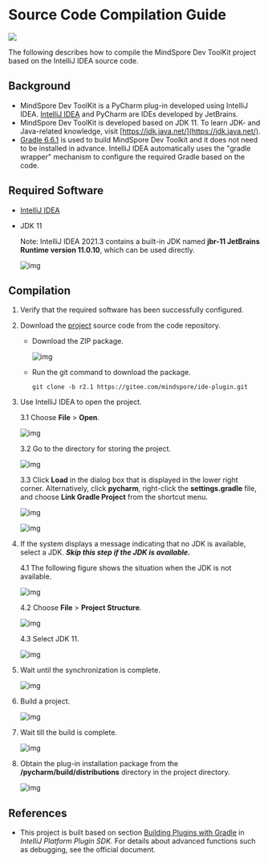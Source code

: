# Source Code Compilation Guide

<a href="https://gitee.com/mindspore/docs/blob/r2.1/docs/devtoolkit/docs/source_en/compiling.md" target="_blank"><img src="https://mindspore-website.obs.cn-north-4.myhuaweicloud.com/website-images/r2.1/resource/_static/logo_source_en.png"></a>

The following describes how to compile the MindSpore Dev ToolKit project based on the IntelliJ IDEA source code.

## Background

* MindSpore Dev ToolKit is a PyCharm plug-in developed using IntelliJ IDEA. [IntelliJ IDEA](https://www.jetbrains.com/idea/download) and PyCharm are IDEs developed by JetBrains.
* MindSpore Dev ToolKit is developed based on JDK 11. To learn JDK- and Java-related knowledge, visit [https://jdk.java.net/](https://jdk.java.net/).
* [Gradle 6.6.1](https://gradle.org) is used to build MindSpore Dev Toolkit and it does not need to be installed in advance. IntelliJ IDEA automatically uses the "gradle wrapper" mechanism to configure the required Gradle based on the code.

## Required Software

* [IntelliJ IDEA](https://www.jetbrains.com/idea/download)

* JDK 11

  Note: IntelliJ IDEA 2021.3 contains a built-in JDK named **jbr-11 JetBrains Runtime version 11.0.10**, which can be used directly.

    ![img](images/clip_image031.jpg)

## Compilation

1. Verify that the required software has been successfully configured.

2. Download the [project](https://gitee.com/mindspore/ide-plugin) source code from the code repository.

    * Download the ZIP package.

      ![img](images/clip_image032.jpg)

    * Run the git command to download the package.

      ```
      git clone -b r2.1 https://gitee.com/mindspore/ide-plugin.git
      ```

3. Use IntelliJ IDEA to open the project.

    3.1 Choose **File** > **Open**.

      ![img](images/clip_image033.jpg)

    3.2 Go to the directory for storing the project.

      ![img](images/clip_image034.jpg)

    3.3 Click **Load** in the dialog box that is displayed in the lower right corner. Alternatively, click **pycharm**, right-click the **settings.gradle** file, and choose **Link Gradle Project** from the shortcut menu.

      ![img](images/clip_image035.jpg)

      ![img](images/clip_image036.jpg)

4. If the system displays a message indicating that no JDK is available, select a JDK. ***Skip this step if the JDK is available.***

    4.1 The following figure shows the situation when the JDK is not available.

      ![img](images/clip_image037.jpg)

    4.2 Choose **File** > **Project Structure**.

      ![img](images/clip_image038.jpg)

    4.3 Select JDK 11.

      ![img](images/clip_image039.jpg)

5. Wait until the synchronization is complete.

    ![img](images/clip_image040.jpg)

6. Build a project.

    ![img](images/clip_image042.jpg)

7. Wait till the build is complete.

    ![img](images/clip_image044.jpg)

8. Obtain the plug-in installation package from the **/pycharm/build/distributions** directory in the project directory.

    ![img](images/clip_image046.jpg)

## References

* This project is built based on section [Building Plugins with Gradle](https://plugins.jetbrains.com/docs/intellij/gradle-build-system.html) in *IntelliJ Platform Plugin SDK*. For details about advanced functions such as debugging, see the official document.
